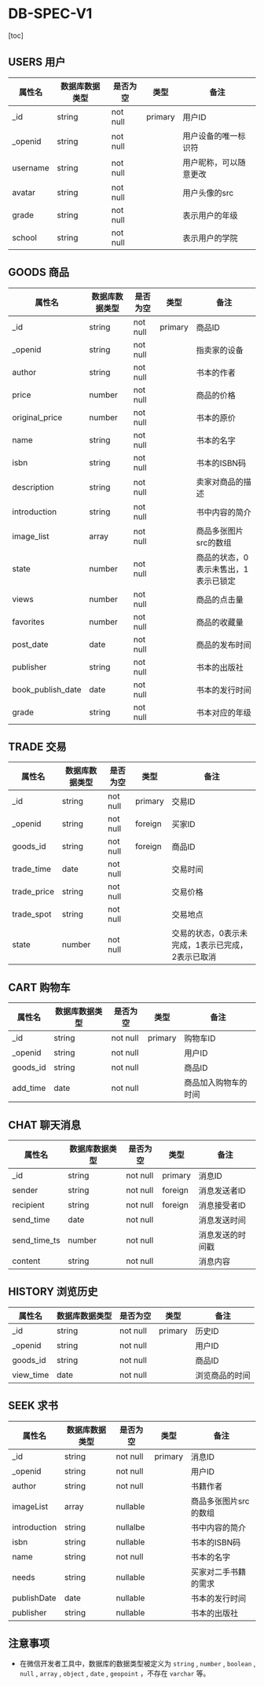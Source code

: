 # **DB-SPEC-V1**

[toc]

## USERS 用户

| 属性名   | 数据库数据类型 | 是否为空 | 类型    | 备注                   |
| -------- | -------------- | -------- | ------- | ---------------------- |
| _id      | string         | not null | primary | 用户ID                 |
| _openid  | string         | not null |         | 用户设备的唯一标识符   |
| username | string         | not null |         | 用户昵称，可以随意更改 |
| avatar   | string         | not null |         | 用户头像的src          |
| grade    | string         | not null |         | 表示用户的年级         |
| school   | string         | not null |         | 表示用户的学院         |



## GOODS 商品

| 属性名            | 数据库数据类型 | 是否为空 | 类型    | 备注                                 |
| ----------------- | -------------- | -------- | ------- | ------------------------------------ |
| _id               | string         | not null | primary | 商品ID                               |
| _openid           | string         | not null |         | 指卖家的设备                         |
| author            | string         | not null |         | 书本的作者                           |
| price             | number         | not null |         | 商品的价格                           |
| original_price    | number         | not null |         | 书本的原价                           |
| name              | string         | not null |         | 书本的名字                           |
| isbn              | string         | not null |         | 书本的ISBN码                         |
| description       | string         | not null |         | 卖家对商品的描述                     |
| introduction      | string         | not null |         | 书中内容的简介                       |
| image_list        | array          | not null |         | 商品多张图片src的数组                |
| state             | number         | not null |         | 商品的状态，0表示未售出，1表示已锁定 |
| views             | number         | not null |         | 商品的点击量                         |
| favorites         | number         | not null |         | 商品的收藏量                         |
| post_date         | date           | not null |         | 商品的发布时间                       |
| publisher         | string         | not null |         | 书本的出版社                         |
| book_publish_date | date           | not null |         | 书本的发行时间                       |
| grade             | string         | not null |         | 书本对应的年级                       |



## TRADE 交易

| 属性名      | 数据库数据类型 | 是否为空 | 类型    | 备注                                              |
| ----------- | -------------- | -------- | ------- | ------------------------------------------------- |
| _id         | string         | not null | primary | 交易ID                                            |
| _openid     | string         | not null | foreign | 买家ID                                            |
| goods_id    | string         | not null | foreign | 商品ID                                            |
| trade_time  | date           | not null |         | 交易时间                                          |
| trade_price | string         | not null |         | 交易价格                                          |
| trade_spot  | string         | not null |         | 交易地点                                          |
| state       | number         | not null |         | 交易的状态，0表示未完成，1表示已完成，2表示已取消 |



## CART 购物车

| 属性名   | 数据库数据类型 | 是否为空 | 类型    | 备注                 |
| -------- | -------------- | -------- | ------- | -------------------- |
| _id      | string         | not null | primary | 购物车ID             |
| _openid  | string         | not null |         | 用户ID               |
| goods_id | string         | not null |         | 商品ID               |
| add_time | date           | not null |         | 商品加入购物车的时间 |



## CHAT 聊天消息

| 属性名       | 数据库数据类型 | 是否为空 | 类型    | 备注             |
| ------------ | -------------- | -------- | ------- | ---------------- |
| _id          | string         | not null | primary | 消息ID           |
| sender       | string         | not null | foreign | 消息发送者ID     |
| recipient    | string         | not null | foreign | 消息接受者ID     |
| send_time    | date           | not null |         | 消息发送时间     |
| send_time_ts | number         | not null |         | 消息发送的时间戳 |
| content      | string         | not null |         | 消息内容         |



## HISTORY 浏览历史

| 属性名    | 数据库数据类型 | 是否为空 | 类型    | 备注           |
| --------- | -------------- | -------- | ------- | -------------- |
| _id       | string         | not null | primary | 历史ID         |
| _openid   | string         | not null |         | 用户ID         |
| goods_id  | string         | not null |         | 商品ID         |
| view_time | date           | not null |         | 浏览商品的时间 |


## SEEK 求书

| 属性名       | 数据库数据类型 | 是否为空 | 类型    | 备注                  |
| ------------ | -------------- | -------- | ------- | --------------------- |
| _id          | string         | not null | primary | 消息ID                |
| _openid      | string         | not null |         | 用户ID                |
| author       | string         | not null |         | 书籍作者              |
| imageList    | array          | nullable |         | 商品多张图片src的数组 |
| introduction | string         | nullalbe |         | 书中内容的简介        |
| isbn         | string         | nullable |         | 书本的ISBN码          |
| name         | string         | not null |         | 书本的名字            |
| needs        | string         | nullable |         | 买家对二手书籍的需求  |
| publishDate  | date           | nullable |         | 书本的发行时间        |
| publisher    | string         | nullable |         | 书本的出版社          |

## 注意事项

- 在微信开发者工具中，数据库的数据类型被定义为 `string` , `number` , `boolean` , `null` , `array` , `object` , `date` , `geopoint` ，不存在 `varchar` 等。


